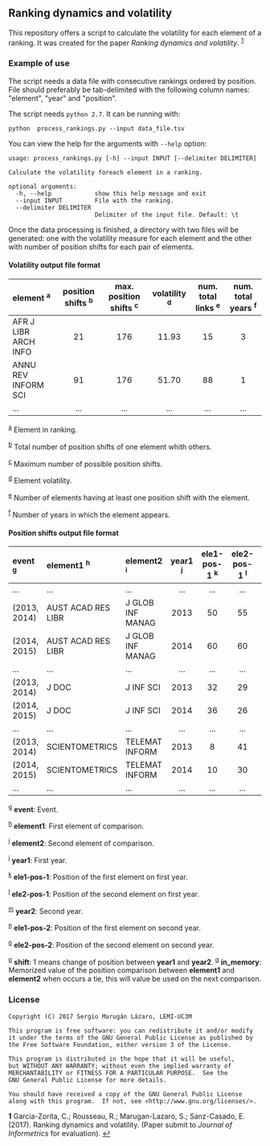 
Ranking dynamics and volatility
-------------------------------

This repository offers a script to calculate the volatility for each element of a ranking. It was created for the paper *Ranking dynamics and volatility*. <sup id="a1">[1](#f1)</sup>


### Example of use

The script needs a data file with consecutive rankings ordered by position.
File should preferably be tab-delimited with the following column names: "element", "year" and "position".


The script needs `python 2.7`. It can be running with:

    python  process_rankings.py --input data_file.tsv

You can view the help for the arguments with `--help` option:

    usage: process_rankings.py [-h] --input INPUT [--delimiter DELIMITER]

    Calculate the volatility foreach element in a ranking.
    
    optional arguments:
      -h, --help            show this help message and exit
      --input INPUT         File with the ranking.
      --delimiter DELIMITER
                            Delimiter of the input file. Default: \t

Once the data processing is finished, a directory with two files will be generated: one with the volatility measure for each element and the other with number of position shifts for each pair of elements.


#### Volatility output file format

|element <sup><a id="#note-a">a</a></sup>|position shifts <sup><a id="#note-b">b</a></sup>|max. position shifts <sup><a id="#note-c">c</a></sup>|volatility <sup><a id="#note-d">d</a></sup>|num. total links <sup><a id="#note-e">e</a></sup>|num. total years <sup><a id="#note-f">f</a></sup>|
|:-|:-:|:-:|:-:|:-:|:-:|
|AFR J LIBR ARCH INFO|21|176|11.93|15|3|
|ANNU REV INFORM SCI|91|176|51.70|88|1|
|...|...|...|...|...|...|

<sup>[a](#note-a)</sup> Element in ranking.

<sup>[b](#note-b)</sup> Total number of position shifts of one element whith others.

<sup>[c](#note-c)</sup> Maximum number of possible position shifts.

<sup>[d](#note-d)</sup> Element volatility.

<sup>[e](#note-e)</sup> Number of elements having at least one position shift with the element.

<sup>[f](#note-f)</sup> Number of years in which the element appears.

#### Position shifts output file format

|event <sup><a id="#note-g">g</a></sup>|element1 <sup><a id="#note-h">h</a></sup>|element2 <sup><a id="#note-i">i</a></sup>|year1 <sup><a id="#note-j">j</a></sup>|ele1-pos-1 <sup><a id="#note-k">k</a></sup>|ele2-pos-1 <sup><a id="#note-l">l</a></sup>|year2 <sup><a id="#note-m">m</a></sup>|ele1-pos-2 <sup><a id="#note-n">n</a></sup>|ele2-pos-2 <sup><a id="#note-o">o</a></sup>|shift <sup><a id="#note-p">p</a></sup>|in_memory <sup><a id="#note-q">q</a></sup>|
|:-|:-|:-|:-:|:-:|:-:|:-:|:-:|:-:|:-:|:-:|
|...|...|...|...|...|...|...|...|...|...|...|
|(2013, 2014)|AUST ACAD RES LIBR|J GLOB INF MANAG|2013|50|55|2014|60|60|0|<|
|(2014, 2015)|AUST ACAD RES LIBR|J GLOB INF MANAG|2014|60|60|2015|58|72|0||
|...|...|...|...|...|...|...|...|...|...|...|
|(2013, 2014)|J DOC|J INF SCI|2013|32|29|2014|36|26|0||
|(2014, 2015)|J DOC|J INF SCI|2014|36|26|2015|38|43|1||
|...|...|...|...|...|...|...|...|...|...|...|
|(2013, 2014)|SCIENTOMETRICS|TELEMAT INFORM|2013|8|41|2014|10|30|0||
|(2014, 2015)|SCIENTOMETRICS|TELEMAT INFORM|2014|10|30|2015|17|14|1||
|...|...|...|...|...|...|...|...|...|...|...|


<sup>[g](#note-g)</sup> **event**: Event.

<sup>[h](#note-h)</sup> **element1**: First element of comparison.

<sup>[i](#note-i)</sup> **element2**: Second element of comparison.

<sup>[j](#note-j)</sup> **year1**: First year.

<sup>[k](#note-k)</sup> **ele1-pos-1**: Position of the first element on first year.

<sup>[l](#note-l)</sup> **ele2-pos-1**: Position of the second element on first year.

<sup>[m](#note-m)</sup> **year2**: Second year.

<sup>[n](#note-n)</sup> **ele1-pos-2**: Position of the first element on second year.

<sup>[o](#note-o)</sup> **ele2-pos-2**: Position of the second element on second year.

<sup>[p](#note-p)</sup> **shift**: 1 means change of position between **year1** and **year2**.
<sup>[q](#note-q)</sup> **in_memory**: Memorized value of the position comparison between **element1** and **element2** when occurs a tie, this will value be used on the next comparison.

### License

    Copyright (C) 2017 Sergio Marugán Lázaro, LEMI-UC3M

    This program is free software: you can redistribute it and/or modify
    it under the terms of the GNU General Public License as published by
    the Free Software Foundation, either version 3 of the License.

    This program is distributed in the hope that it will be useful,
    but WITHOUT ANY WARRANTY; without even the implied warranty of
    MERCHANTABILITY or FITNESS FOR A PARTICULAR PURPOSE.  See the
    GNU General Public License for more details.

    You should have received a copy of the GNU General Public License
    along with this program.  If not, see <http://www.gnu.org/licenses/>.

<b id="f1">1</b>  Garcia-Zorita, C.; Rousseau, R.; Marugan-Lazaro, S.; Sanz-Casado, E. (2017). Ranking dynamics and volatility. (Paper submit to *Journal of Informetrics* for evaluation). [↩](#a1)
